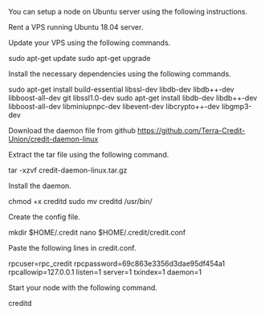 You can setup a node on Ubuntu server using the following instructions.

Rent a VPS running Ubuntu 18.04 server.

Update your VPS using the following commands.

sudo apt-get update
sudo apt-get upgrade

Install the necessary dependencies using the following commands.

sudo apt-get install build-essential libssl-dev libdb-dev libdb++-dev libboost-all-dev git libssl1.0-dev
sudo apt-get install libdb-dev libdb++-dev libboost-all-dev libminiupnpc-dev libevent-dev libcrypto++-dev libgmp3-dev

Download the daemon file from github https://github.com/Terra-Credit-Union/credit-daemon-linux

Extract the tar file using the following command.

tar -xzvf credit-daemon-linux.tar.gz

Install the daemon.

chmod +x creditd
sudo mv creditd /usr/bin/

Create the config file.

mkdir $HOME/.credit
nano $HOME/.credit/credit.conf

Paste the following lines in credit.conf.

rpcuser=rpc_credit
rpcpassword=69c863e3356d3dae95df454a1
rpcallowip=127.0.0.1
listen=1
server=1
txindex=1
daemon=1

Start your node with the following command.

creditd
